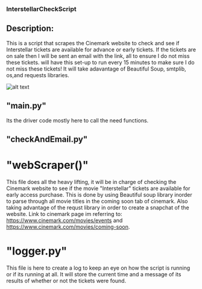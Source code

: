 ### InterstellarCheckScript
## Description:
This is a script that scrapes the Cinemark website to check and see if Interstellar tickets are available for advance or early tickets. If the tickets are on sale then I will be sent an email with the link,
all to ensure I do not miss these tickets. will have this set-up to run every 15 minutes to make sure I do not miss these tickets!
It will take adavantage of Beautiful Soup, smtplib, os,and requests libraries.

![alt text](https://github.com/[angelUTD]/[InterstellarCheckScript]/blob/[main]/EmailScreenShot.png?raw=true)

## "main.py"
Its the driver code mostly here to call the need functions.

## "checkAndEmail.py" 
# "webScraper()"
This file does all the heavy lifting, it will be in charge of checking the Cinemark website to see if the movie "Interstellar" tickets are available for early access purchase. This is done by using Beautiful soup library inorder to parse through all movie titles in the coming soon tab of cinemark. Also taking advantage of the requst library in order to create a snapchat of the website. Link to cinemark page im referring to: https://www.cinemark.com/movies/events and https://www.cinemark.com/movies/coming-soon.

# "logger.py"
This file is here to create a log to keep an eye on how the script is running or if its running at all.
It will store the current time and a message of its results of whether or not the tickets were found.
